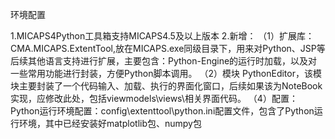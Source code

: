 环境配置

1.MICAPS4Python工具箱支持MICAPS4.5及以上版本
2.新增：
  （1）扩展库：CMA.MICAPS.ExtentTool,放在MICAPS.exe同级目录下，用来对Python、JSP等后续其他语言支持进行扩展，主要包含：Python-Engine的运行时加载，以及对一些常用功能进行封装，方便Python脚本调用。
  （2）模块 PythonEditor，该模块主要封装了一个代码输入、加载、执行的界面化窗口，后续如果该为NoteBook实现，应修改此处，包括viewmodels\views\相关界面代码。
  （4）配置：
 Python运行环境配置：config\extenttool\python.ini配置文件，包含了Python运行环境，其中已经安装好matplotlib包、numpy包
 